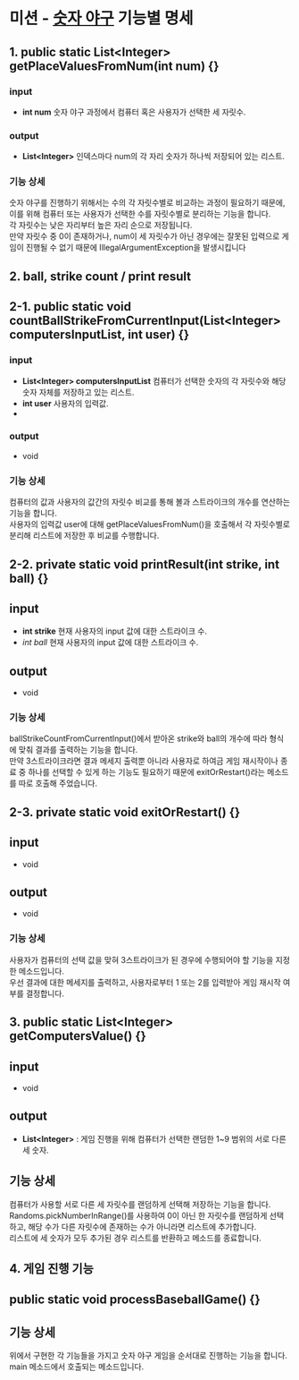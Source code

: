 # 미션 - [숫자 야구](https://marked-duck-24a.notion.site/f9b3106eeffe488786e3331d12aa2d15?v=61e814e6ba1a48288251dc0e2ac72ce6) 기능별 명세

## 1. public static List<Integer\> getPlaceValuesFromNum(int num) {}

### input
- **int num**
    숫자 야구 과정에서 컴퓨터 혹은 사용자가 선택한 세 자릿수.

### output
- **List<Integer\>** 인덱스마다 num의 각 자리 숫자가 하나씩 저장되어 있는 리스트. 

### 기능 상세
숫자 야구를 진행하기 위해서는 수의 각 자릿수별로 비교하는 과정이 필요하기 때문에, 이를 위해 컴퓨터 또는 사용자가 선택한 수를 자릿수별로 분리하는 기능을 합니다.</br>
각 자릿수는 낮은 자리부터 높은 자리 순으로 저장됩니다.</br>
만약 자릿수 중 0이 존재하거나, num이 세 자릿수가 아닌 경우에는 잘못된 입력으로 게임이 진행될 수 없기 때문에 IllegalArgumentException을 발생시킵니다

## 2. ball, strike count / print result

## 2-1. public static void countBallStrikeFromCurrentInput(List<Integer\> computersInputList, int user) {}

### input
- **List<Integer\> computersInputList**
    컴퓨터가 선택한 숫자의 각 자릿수와 해당 숫자 자체를 저장하고 있는 리스트.
- **int user**
    사용자의 입력값.
- 
### output
- void

### 기능 상세
컴퓨터의 값과 사용자의 값간의 자릿수 비교를 통해 볼과 스트라이크의 개수를 연산하는 기능을 합니다.</br>
사용자의 입력값 user에 대해 getPlaceValuesFromNum()을 호출해서 각 자릿수별로 분리해 리스트에 저장한 후 비교를 수행합니다.

## 2-2. private static void printResult(int strike, int ball) {}

## input
- **int strike**
    현재 사용자의 input 값에 대한 스트라이크 수.
- *int ball*
    현재 사용자의 input 값에 대한 스트라이크 수.

## output
- void

### 기능 상세
ballStrikeCountFromCurrentInput()에서 받아온 strike와 ball의 개수에 따라 형식에 맞춰 결과를 출력하는 기능을 합니다.</br>
만약 3스트라이크라면 결과 메세지 출력뿐 아니라 사용자로 하여금 게임 재시작이나 종료 중 하나를 선택할 수 있게 하는 기능도 필요하기 때문에 exitOrRestart()라는 메소드를 따로 호출해 주었습니다.</br>

## 2-3. private static void exitOrRestart() {}

## input
- void
## output
- void

### 기능 상세
사용자가 컴퓨터의 선택 값을 맞혀 3스트라이크가 된 경우에 수행되어야 할 기능을 지정한 메소드입니다.</br>
우선 결과에 대한 메세지를 출력하고, 사용자로부터 1 또는 2를 입력받아 게임 재시작 여부를 결정합니다.

## 3. public static List<Integer\> getComputersValue() {}

## input
- void

## output
- **List<Integer\>** : 게임 진행을 위해 컴퓨터가 선택한 랜덤한 1~9 범위의 서로 다른 세 숫자.

## 기능 상세
컴퓨터가 사용할 서로 다른 세 자릿수를 랜덤하게 선택해 저장하는 기능을 합니다.</br>
Randoms.pickNumberInRange()를 사용하여 0이 아닌 한 자릿수를 랜덤하게 선택하고, 해당 수가 다른 자릿수에 존재하는 수가 아니라면 리스트에 추가합니다.</br>
리스트에 세 숫자가 모두 추가된 경우 리스트를 반환하고 메소드를 종료합니다.

## 4. 게임 진행 기능

## public static void processBaseballGame() {}

## 기능 상세
위에서 구현한 각 기능들을 가지고 숫자 야구 게임을 순서대로 진행하는 기능을 합니다. main 메소드에서 호출되는 메소드입니다.
